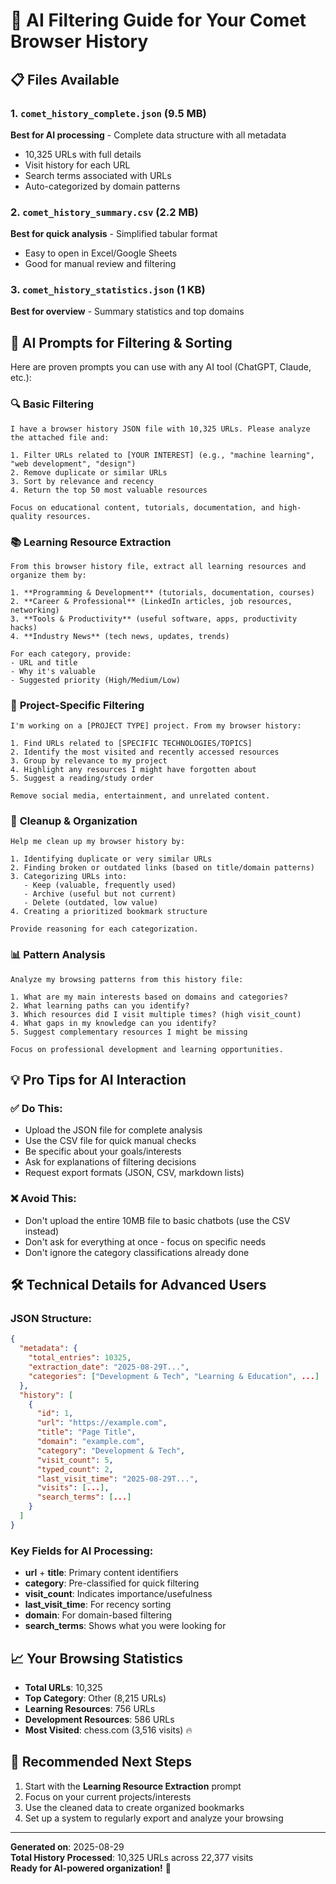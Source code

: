 # 🤖 AI Filtering Guide for Your Comet Browser History

## 📋 Files Available

### 1. `comet_history_complete.json` (9.5 MB)
**Best for AI processing** - Complete data structure with all metadata
- 10,325 URLs with full details
- Visit history for each URL
- Search terms associated with URLs
- Auto-categorized by domain patterns

### 2. `comet_history_summary.csv` (2.2 MB)  
**Best for quick analysis** - Simplified tabular format
- Easy to open in Excel/Google Sheets
- Good for manual review and filtering

### 3. `comet_history_statistics.json` (1 KB)
**Best for overview** - Summary statistics and top domains

## 🎯 AI Prompts for Filtering & Sorting

Here are proven prompts you can use with any AI tool (ChatGPT, Claude, etc.):

### 🔍 **Basic Filtering**
```
I have a browser history JSON file with 10,325 URLs. Please analyze the attached file and:

1. Filter URLs related to [YOUR INTEREST] (e.g., "machine learning", "web development", "design")
2. Remove duplicate or similar URLs
3. Sort by relevance and recency
4. Return the top 50 most valuable resources

Focus on educational content, tutorials, documentation, and high-quality resources.
```

### 📚 **Learning Resource Extraction**
```
From this browser history file, extract all learning resources and organize them by:

1. **Programming & Development** (tutorials, documentation, courses)
2. **Career & Professional** (LinkedIn articles, job resources, networking)
3. **Tools & Productivity** (useful software, apps, productivity hacks)
4. **Industry News** (tech news, updates, trends)

For each category, provide:
- URL and title
- Why it's valuable
- Suggested priority (High/Medium/Low)
```

### 🎯 **Project-Specific Filtering**
```
I'm working on a [PROJECT TYPE] project. From my browser history:

1. Find URLs related to [SPECIFIC TECHNOLOGIES/TOPICS]
2. Identify the most visited and recently accessed resources
3. Group by relevance to my project
4. Highlight any resources I might have forgotten about
5. Suggest a reading/study order

Remove social media, entertainment, and unrelated content.
```

### 🧹 **Cleanup & Organization**
```
Help me clean up my browser history by:

1. Identifying duplicate or very similar URLs
2. Finding broken or outdated links (based on title/domain patterns)
3. Categorizing URLs into:
   - Keep (valuable, frequently used)
   - Archive (useful but not current)
   - Delete (outdated, low value)
4. Creating a prioritized bookmark structure

Provide reasoning for each categorization.
```

### 📊 **Pattern Analysis**
```
Analyze my browsing patterns from this history file:

1. What are my main interests based on domains and categories?
2. What learning paths can you identify?
3. Which resources did I visit multiple times? (high visit_count)
4. What gaps in my knowledge can you identify?
5. Suggest complementary resources I might be missing

Focus on professional development and learning opportunities.
```

## 💡 Pro Tips for AI Interaction

### ✅ **Do This:**
- Upload the JSON file for complete analysis
- Use the CSV file for quick manual checks
- Be specific about your goals/interests
- Ask for explanations of filtering decisions
- Request export formats (JSON, CSV, markdown lists)

### ❌ **Avoid This:**
- Don't upload the entire 10MB file to basic chatbots (use the CSV instead)
- Don't ask for everything at once - focus on specific needs
- Don't ignore the category classifications already done

## 🛠️ **Technical Details for Advanced Users**

### JSON Structure:
```json
{
  "metadata": {
    "total_entries": 10325,
    "extraction_date": "2025-08-29T...",
    "categories": ["Development & Tech", "Learning & Education", ...]
  },
  "history": [
    {
      "id": 1,
      "url": "https://example.com",
      "title": "Page Title",
      "domain": "example.com",
      "category": "Development & Tech",
      "visit_count": 5,
      "typed_count": 2,
      "last_visit_time": "2025-08-29T...",
      "visits": [...],
      "search_terms": [...]
    }
  ]
}
```

### Key Fields for AI Processing:
- **url** + **title**: Primary content identifiers
- **category**: Pre-classified for quick filtering
- **visit_count**: Indicates importance/usefulness
- **last_visit_time**: For recency sorting
- **domain**: For domain-based filtering
- **search_terms**: Shows what you were looking for

## 📈 **Your Browsing Statistics**
- **Total URLs**: 10,325
- **Top Category**: Other (8,215 URLs) 
- **Learning Resources**: 756 URLs
- **Development Resources**: 586 URLs
- **Most Visited**: chess.com (3,516 visits) 🔥

## 🎯 **Recommended Next Steps**
1. Start with the **Learning Resource Extraction** prompt
2. Focus on your current projects/interests
3. Use the cleaned data to create organized bookmarks
4. Set up a system to regularly export and analyze your browsing

---
**Generated on**: 2025-08-29  
**Total History Processed**: 10,325 URLs across 22,377 visits  
**Ready for AI-powered organization!** 🚀
